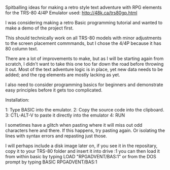 Spitballing ideas for making a retro style text adventure with RPG elements for the TRS-80 4/4P
Emulator used: http://48k.ca/trs80gp.html

I was considering making a retro Basic programming tutorial and wanted to make a demo of the project first.

This should technically work on all TRS-80 models with minor adjustments to the screen placement commmands, but I chose the 4/4P because it has 80 column text.

There are a lot of improvements to make, but as I will be starting again from scratch, I didn't want to take this one too far down the road before throwing it out. Most of the text adventure logic is in place, yet new data needs to be added; and the rpg elements are mostly lacking as yet.

I also need to consider programming basics for beginners and demonstrate easy principles before it gets too complicated.

Installation:

1: Type BASIC into the emulator.
2: Copy the source code into the clipboard.
3: CTL-ALT-V to paste it directly into the emulator
4: RUN

I sometimes have a glitch when pasting where it will miss out odd characters here and there. If this happens, try pasting again. Or isolating the lines with syntax errors and repasting just those.

I will perhaps include a disk image later on, if you see it in the repositary, copy it to your TRS-80 folder and insert it into drive :1
you can then load it from within basic by typing LOAD "RPGADVENT/BAS:1" or from the DOS prompt by typing BASIC RPGADVENT/BAS:1

